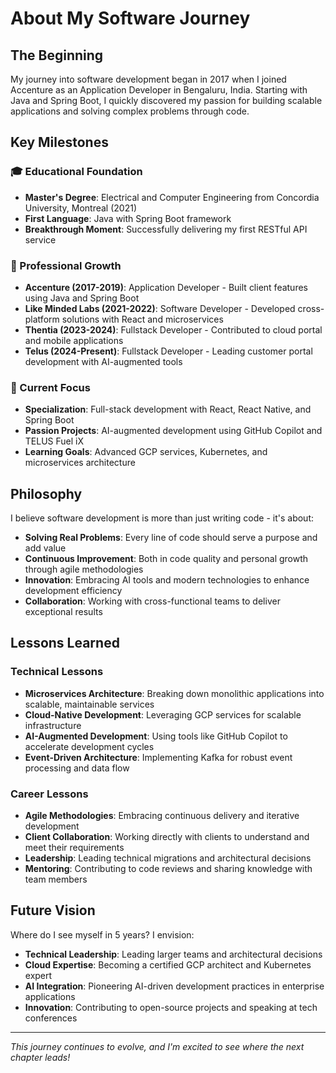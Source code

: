 # About My Software Journey

## The Beginning
My journey into software development began in 2017 when I joined Accenture as an Application Developer in Bengaluru, India. Starting with Java and Spring Boot, I quickly discovered my passion for building scalable applications and solving complex problems through code.

## Key Milestones

### 🎓 Educational Foundation
- **Master's Degree**: Electrical and Computer Engineering from Concordia University, Montreal (2021)
- **First Language**: Java with Spring Boot framework
- **Breakthrough Moment**: Successfully delivering my first RESTful API service

### 💼 Professional Growth
- **Accenture (2017-2019)**: Application Developer - Built client features using Java and Spring Boot
- **Like Minded Labs (2021-2022)**: Software Developer - Developed cross-platform solutions with React and microservices
- **Thentia (2023-2024)**: Fullstack Developer - Contributed to cloud portal and mobile applications
- **Telus (2024-Present)**: Fullstack Developer - Leading customer portal development with AI-augmented tools

### 🚀 Current Focus
- **Specialization**: Full-stack development with React, React Native, and Spring Boot
- **Passion Projects**: AI-augmented development using GitHub Copilot and TELUS Fuel iX
- **Learning Goals**: Advanced GCP services, Kubernetes, and microservices architecture

## Philosophy

I believe software development is more than just writing code - it's about:
- **Solving Real Problems**: Every line of code should serve a purpose and add value
- **Continuous Improvement**: Both in code quality and personal growth through agile methodologies
- **Innovation**: Embracing AI tools and modern technologies to enhance development efficiency
- **Collaboration**: Working with cross-functional teams to deliver exceptional results

## Lessons Learned

### Technical Lessons
- **Microservices Architecture**: Breaking down monolithic applications into scalable, maintainable services
- **Cloud-Native Development**: Leveraging GCP services for scalable infrastructure
- **AI-Augmented Development**: Using tools like GitHub Copilot to accelerate development cycles
- **Event-Driven Architecture**: Implementing Kafka for robust event processing and data flow

### Career Lessons
- **Agile Methodologies**: Embracing continuous delivery and iterative development
- **Client Collaboration**: Working directly with clients to understand and meet their requirements
- **Leadership**: Leading technical migrations and architectural decisions
- **Mentoring**: Contributing to code reviews and sharing knowledge with team members

## Future Vision

Where do I see myself in 5 years? I envision:
- **Technical Leadership**: Leading larger teams and architectural decisions
- **Cloud Expertise**: Becoming a certified GCP architect and Kubernetes expert
- **AI Integration**: Pioneering AI-driven development practices in enterprise applications
- **Innovation**: Contributing to open-source projects and speaking at tech conferences

---

*This journey continues to evolve, and I'm excited to see where the next chapter leads!*
